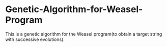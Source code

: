 # Genetic-Algorithm-for-Weasel-Program
This is a genetic algorithm for the Weasel program(to obtain a target string with successive evolutions).
